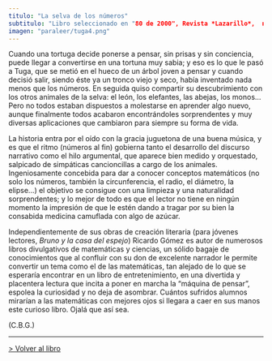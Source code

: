 ```yaml
---
titulo: "La selva de los números"
subtitulo: "Libro seleccionado en "80 de 2000", Revista *Lazarillo*,  nº 3, año 2001. "
imagen: "paraleer/tuga4.png"
---
```

Cuando una tortuga decide ponerse a pensar, sin prisas y sin conciencia, puede llegar a convertirse en una tortuna muy sabia; y eso es lo que le pasó a Tuga, que se metió en el hueco de un árbol joven a pensar y cuando decisió salir, siendo éste ya un tronco viejo y seco, había inventado nada menos que los números. En seguida quiso compartir su descubrimiento con los otros animales de la selva: el león, los elefantes, las abejas, los monos… Pero no todos estaban dispuestos a molestarse en aprender algo nuevo, aunque finalmente todos acabaron encontrándoles sorprendentes y muy diversas aplicaciones que cambiaron para siempre su forma de vida.

La historia entra por el oído con la gracia juguetona de una buena música, y es que el ritmo (números al fin) gobierna tanto el desarrollo del discurso narrativo como el hilo argumental, que aparece bien medido y orquestado, salpicado de simpáticas cancioncillas a cargo de los animales. Ingeniosamente concebida para dar a conocer conceptos matemáticos (no solo los números, también la circunferencia, el radio, el diámetro, la elipse…) el objetivo se consigue con una limpieza y una naturalidad sorprendentes; y lo mejor de todo es que el lector no tiene en ningún momento la impresión de que le estén dando a tragar por su bien la consabida medicina camuflada con algo de azúcar.

Independientemente de sus obras de creación literaria (para jóvenes lectores, _Bruno y la casa del espejo_) Ricardo Gómez es autor de numerosos libros divulgativos de matemáticas y ciencias, un sólido bagaje de conocimientos que al confluir con su don de excelente narrador le permite convertir un tema como el de las matemáticas, tan alejado de lo que se esperaría encontrar en un libro de entretenimiento, en una divertida y placentera lectura que incita a poner en marcha la “máquina de pensar”, espolea la curiosidad y no deja de asombrar. Cuántos sufridos alumnos mirarían a las matemáticas con mejores ojos si llegara a caer en sus manos este curioso libro. Ojalá que así sea.

(C.B.G.)

* * *

[> Volver al libro](/ver/mislibros/la-selva)

